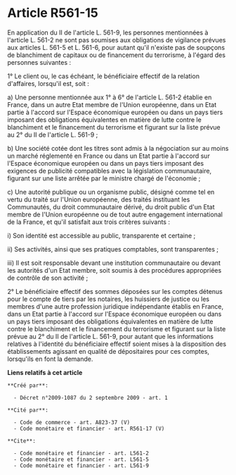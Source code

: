 # Article R561-15

En application du II de l'article L. 561-9, les personnes mentionnées à l'article L. 561-2 ne sont pas soumises aux
obligations de vigilance prévues aux articles L. 561-5 et L. 561-6, pour autant qu'il n'existe pas de soupçons de blanchiment
de capitaux ou de financement du terrorisme, à l'égard des personnes suivantes : 

1° Le client ou, le cas échéant, le bénéficiaire effectif de la relation d'affaires, lorsqu'il est, soit : 

a) Une personne mentionnée aux 1° à 6° de l'article L. 561-2 établie en France, dans un autre Etat membre de l'Union
européenne, dans un Etat partie à l'accord sur l'Espace économique européen ou dans un pays tiers imposant des obligations
équivalentes en matière de lutte contre le blanchiment et le financement du terrorisme et figurant sur la liste prévue au 2°
du II de l'article L. 561-9 ; 

b) Une société cotée dont les titres sont admis à la négociation sur au moins un marché réglementé en France ou dans un Etat
partie à l'accord sur l'Espace économique européen ou dans un pays tiers imposant des exigences de publicité compatibles avec
la législation communautaire, figurant sur une liste arrêtée par le ministre chargé de l'économie ; 

c) Une autorité publique ou un organisme public, désigné comme tel en vertu du traité sur l'Union européenne, des traités
instituant les Communautés, du droit communautaire dérivé, du droit public d'un Etat membre de l'Union européenne ou de tout
autre engagement international de la France, et qu'il satisfait aux trois critères suivants : 

i) Son identité est accessible au public, transparente et certaine ; 

ii) Ses activités, ainsi que ses pratiques comptables, sont transparentes ; 

iii) Il est soit responsable devant une institution communautaire ou devant les autorités d'un Etat membre, soit soumis à des
procédures appropriées de contrôle de son activité ; 

2° Le bénéficiaire effectif des sommes déposées sur les comptes détenus pour le compte de tiers par les notaires, les
huissiers de justice ou les membres d'une autre profession juridique indépendante établis en France, dans un Etat partie à
l'accord sur l'Espace économique européen ou dans un pays tiers imposant des obligations équivalentes en matière de lutte
contre le blanchiment et le financement du terrorisme et figurant sur la liste prévue au 2° du II de l'article L. 561-9, pour
autant que les informations relatives à l'identité du bénéficiaire effectif soient mises à la disposition des établissements
agissant en qualité de dépositaires pour ces comptes, lorsqu'ils en font la demande.

**Liens relatifs à cet article**

	**Créé par**:

	  - Décret n°2009-1087 du 2 septembre 2009 - art. 1

	**Cité par**:

	  - Code de commerce - art. A823-37 (V)
	  - Code monétaire et financier - art. R561-17 (V)

	**Cite**:

	  - Code monétaire et financier - art. L561-2
	  - Code monétaire et financier - art. L561-5
	  - Code monétaire et financier - art. L561-9
